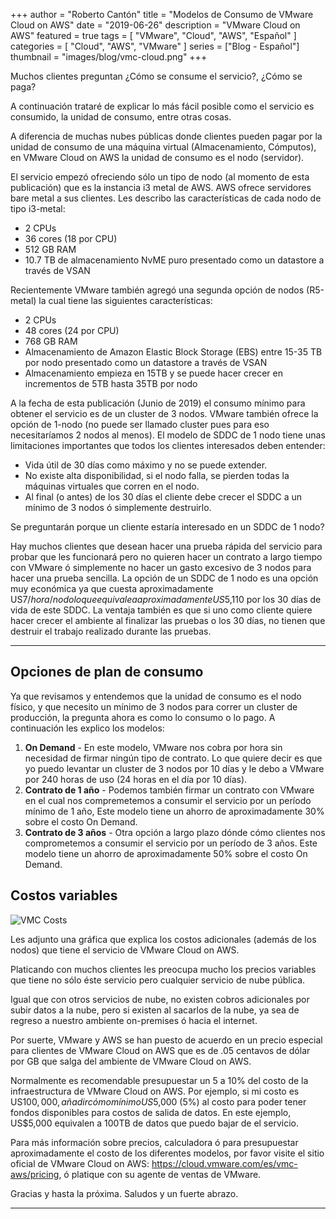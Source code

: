 +++
author = "Roberto Cantón"
title = "Modelos de Consumo de VMware Cloud on AWS"
date = "2019-06-26"
description = "VMware Cloud on AWS"
featured = true
tags = [
    "VMware",
    "Cloud",
    "AWS",
    "Español"
]
categories = [
    "Cloud",
    "AWS",
    "VMware"
]
series = ["Blog - Español"]
thumbnail = "images/blog/vmc-cloud.png"
+++

Muchos clientes preguntan ¿Cómo se consume el servicio?, ¿Cómo se paga?

A continuación trataré de explicar lo más fácil posible como el servicio es consumido, la unidad de consumo, entre otras cosas.

A diferencia de muchas nubes públicas donde clientes pueden pagar por la unidad de consumo de una máquina virtual (Almacenamiento, Cómputos), en VMware Cloud on AWS la unidad de consumo es el nodo (servidor). 

El servicio empezó ofreciendo sólo un tipo de nodo (al momento de esta publicación) que es la instancia i3 metal de AWS. AWS ofrece servidores bare metal a sus clientes. Les describo las características de cada nodo de tipo i3-metal:

- 2 CPUs
- 36 cores (18 por CPU)
- 512 GB RAM
- 10.7 TB de almacenamiento NvME puro presentado como un datastore a través de VSAN

Recientemente VMware también agregó una segunda opción de nodos (R5-metal) la cual tiene las siguientes características:

- 2 CPUs
- 48 cores (24 por CPU)
- 768 GB RAM
- Almacenamiento de Amazon Elastic Block Storage (EBS) entre 15-35 TB por nodo presentado como un datastore a través de VSAN
- Almacenamiento empieza en 15TB y se puede hacer crecer en incrementos de 5TB hasta 35TB por nodo

A la fecha de esta publicación (Junio de 2019) el consumo mínimo para obtener el servicio es de un cluster de 3 nodos. VMware también ofrece la opción de 1-nodo (no puede ser llamado cluster pues para eso necesitaríamos 2 nodos al menos). El modelo de SDDC de 1 nodo tiene unas limitaciones importantes que todos los clientes interesados deben entender:

- Vida útil de 30 días como máximo y no se puede extender.
- No existe alta disponibilidad, si el nodo falla, se pierden todas la máquinas virtuales que corren en el nodo.
- Al final (o antes) de los 30 días el cliente debe crecer el SDDC a un mínimo de 3 nodos ó simplemente destruirlo.

Se preguntarán porque un cliente estaría interesado en un SDDC de 1 nodo? 

Hay muchos clientes que desean hacer una prueba rápida del servicio para probar que les funcionará pero no quieren hacer un contrato a largo tiempo con VMware ó simplemente no hacer un gasto excesivo de 3 nodos para hacer una prueba sencilla. La opción de un SDDC de 1 nodo es una opción muy económica ya que cuesta aproximadamente US$7/hora/nodo lo que equivale a aproximadamente US$5,110 por los 30 días de vida de este SDDC. La ventaja también es que si uno como cliente quiere hacer crecer el ambiente al finalizar las pruebas o los 30 días, no tienen que destruir el trabajo realizado durante las pruebas.

---

## **Opciones de plan de consumo**

Ya que revisamos y entendemos que la unidad de consumo es el nodo físico, y que necesito un mínimo de 3 nodos para correr un cluster de producción, la pregunta ahora es como lo consumo o lo pago. A continuación les explico los modelos:

1. **On Demand** - En este modelo, VMware nos cobra por hora sin necesidad de firmar ningún tipo de contrato. Lo que quiere decir es que yo puedo levantar un cluster de 3 nodos por 10 días y le debo a VMware por 240 horas de uso (24 horas en el día por 10 días).
2. **Contrato de 1 año** - Podemos también firmar un contrato con VMware en el cual nos compremetemos a consumir el servicio por un período mínimo de 1 año, Este modelo tiene un ahorro de aproximadamente 30% sobre el costo On Demand.
3. **Contrato de 3 años** - Otra opción a largo plazo dónde cómo clientes nos comprometemos a consumir el servicio por un período de 3 años. Este modelo tiene un ahorro de aproximadamente 50% sobre el costo On Demand.

## **Costos variables**

![VMC Costs](../../../images/blog/vmc-costs.png)

Les adjunto una gráfica que explica los costos adicionales (además de los nodos) que tiene el servicio de VMware Cloud on AWS.

Platicando con muchos clientes les preocupa mucho los precios variables que tiene no sólo éste servicio pero cualquier servicio de nube pública.

Igual que con otros servicios de nube, no existen cobros adicionales por subir datos a la nube, pero si existen al sacarlos de la nube, ya sea de regreso a nuestro ambiente on-premises ó hacia el internet.

Por suerte, VMware y AWS se han puesto de acuerdo en un precio especial para clientes de VMware Cloud on AWS que es de .05 centavos de dólar por GB que salga del ambiente de VMware Cloud on AWS.

Normalmente es recomendable presupuestar un 5 a 10% del costo de la infraestructura de VMware Cloud on AWS. Por ejemplo, si mi costo es US$100,000, añadir cómo mínimo US$5,000 (5%) al costo para poder tener fondos disponibles para costos de salida de datos. En este ejemplo, US$5,000 equivalen a 100TB de datos que puedo bajar de el servicio.

Para más información sobre precios, calculadora ó para presupuestar aproximadamente el costo de los diferentes modelos, por favor visite el sitio oficial de VMware Cloud on AWS: https://cloud.vmware.com/es/vmc-aws/pricing, ó platique con su agente de ventas de VMware.

Gracias y hasta la próxima. Saludos y un fuerte abrazo.

---